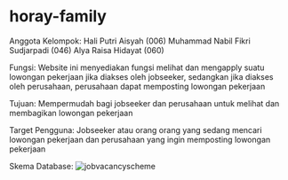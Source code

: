 # horay-family
Anggota Kelompok:
  Hali Putri Aisyah (006)
  Muhammad Nabil Fikri Sudjarpadi (046)
  Alya Raisa Hidayat (060)
  
Fungsi:
  Website ini menyediakan fungsi melihat dan mengapply suatu lowongan pekerjaan jika diakses oleh jobseeker, sedangkan jika diakses oleh perusahaan, perusahaan dapat memposting     lowongan pekerjaan
  
Tujuan:
  Mempermudah bagi jobseeker dan perusahaan untuk melihat dan membagikan lowongan pekerjaan
  
Target Pengguna:
  Jobseeker atau orang orang yang sedang mencari lowongan pekerjaan dan perusahaan yang ingin memposting lowongan pekerjaan
  

Skema Database:
  ![jobvacancyscheme](https://user-images.githubusercontent.com/79518623/133263798-df393d40-775e-4b4a-bc19-af21ea82920b.jpg)
